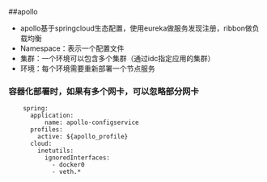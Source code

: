 ##apollo
- apollo基于springcloud生态配置，使用eureka做服务发现注册，ribbon做负载均衡
- Namespace：表示一个配置文件
- 集群：一个环境可以包含多个集群（通过idc指定应用的集群）
- 环境：每个环境需要重新部署一个节点服务
### 容器化部署时，如果有多个网卡，可以忽略部分网卡
```
    spring:
      application:
          name: apollo-configservice
      profiles:
        active: ${apollo_profile}
      cloud:
        inetutils:
          ignoredInterfaces:
            - docker0
            - veth.*
```